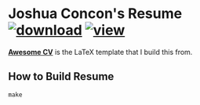 # Joshua Concon's Resume [![download](https://img.shields.io/badge/download-pdf-green.svg)](https://github.com/JoshuaConcon/resume/raw/master/resume.pdf) [![view](https://img.shields.io/badge/view-pdf-green)](https://github.com/JoshuaConcon/resume/blob/master/resume.pdf)


[**Awesome CV**](https://github.com/posquit0/Awesome-CV) is the LaTeX template that I build this from.

## How to Build Resume

`make`
